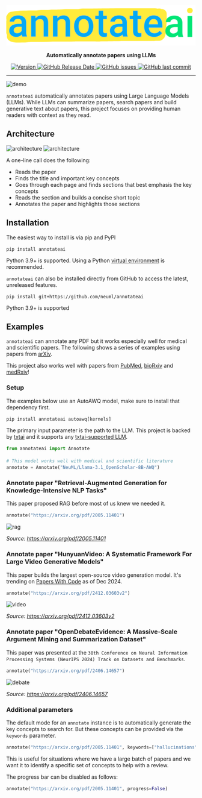 <p align="center">
    <img src="logo.png"/>
</p>

<p align="center">
    <b>Automatically annotate papers using LLMs</b>
</p>

<p align="center">
    <a href="https://github.com/neuml/annotate/releases">
        <img src="https://img.shields.io/github/release/neuml/annotateai.svg?style=flat&color=success" alt="Version"/>
    </a>
    <a href="https://github.com/neuml/annotate/releases">
        <img src="https://img.shields.io/github/release-date/neuml/annotateai.svg?style=flat&color=blue" alt="GitHub Release Date"/>
    </a>
    <a href="https://github.com/neuml/annotateai/issues">
        <img src="https://img.shields.io/github/issues/neuml/annotateai.svg?style=flat&color=success" alt="GitHub issues"/>
    </a>
    <a href="https://github.com/neuml/annotateai">
        <img src="https://img.shields.io/github/last-commit/neuml/annotateai.svg?style=flat&color=blue" alt="GitHub last commit"/>
    </a>
</p>

-------------------------------------------------------------------------------------------------------------------------------------------------------

![demo](https://raw.githubusercontent.com/neuml/annotateai/master/demo.png)

`annotateai` automatically annotates papers using Large Language Models (LLMs). While LLMs can summarize papers, search papers and build generative text about papers, this project focuses on providing human readers with context as they read.

## Architecture

![architecture](https://raw.githubusercontent.com/neuml/annotateai/master/images/architecture.png#gh-light-mode-only)
![architecture](https://raw.githubusercontent.com/neuml/annotateai/master/images/architecture-dark.png#gh-dark-mode-only)

A one-line call does the following:

- Reads the paper
- Finds the title and important key concepts
- Goes through each page and finds sections that best emphasis the key concepts
- Reads the section and builds a concise short topic
- Annotates the paper and highlights those sections

## Installation
The easiest way to install is via pip and PyPI

```
pip install annotateai
```

Python 3.9+ is supported. Using a Python [virtual environment](https://docs.python.org/3/library/venv.html) is recommended.

`annotateai` can also be installed directly from GitHub to access the latest, unreleased features.

```
pip install git+https://github.com/neuml/annotateai
```

Python 3.9+ is supported

## Examples

`annotateai` can annotate any PDF but it works especially well for medical and scientific papers. The following shows a series of examples using papers from [arXiv](https://arxiv.org/).

This project also works well with papers from [PubMed](https://pubmed.ncbi.nlm.nih.gov/), [bioRxiv](https://www.biorxiv.org/) and [medRxiv](https://www.medrxiv.org/)!

### Setup

The examples below use an AutoAWQ model, make sure to install that dependency first.

```
pip install annotateai autoawq[kernels]
```

The primary input parameter is the path to the LLM. This project is backed by [txtai](https://github.com/neuml/txtai) and it supports any [txtai-supported LLM](https://neuml.github.io/txtai/pipeline/text/llm/).

```python
from annotateai import Annotate

# This model works well with medical and scientific literature
annotate = Annotate("NeuML/Llama-3.1_OpenScholar-8B-AWQ")
```

### Annotate paper "Retrieval-Augmented Generation for Knowledge-Intensive NLP Tasks"

This paper proposed RAG before most of us knew we needed it.

```python
annotate("https://arxiv.org/pdf/2005.11401")
```

![rag](https://raw.githubusercontent.com/neuml/annotateai/master/images/rag.png)

_Source: https://arxiv.org/pdf/2005.11401_

### Annotate paper "HunyuanVideo: A Systematic Framework For Large Video Generative Models"

This paper builds the largest open-source video generation model. It's trending on [Papers With Code](https://paperswithcode.com/) as of Dec 2024.

```python
annotate("https://arxiv.org/pdf/2412.03603v2")
```

![video](https://raw.githubusercontent.com/neuml/annotateai/master/images/video.png)

_Source: https://arxiv.org/pdf/2412.03603v2_

### Annotate paper "OpenDebateEvidence: A Massive-Scale Argument Mining and Summarization Dataset"

This paper was presented at the `38th Conference on Neural Information Processing Systems (NeurIPS 2024) Track on Datasets and Benchmarks`.

```python
annotate("https://arxiv.org/pdf/2406.14657")
```

![debate](https://raw.githubusercontent.com/neuml/annotateai/master/images/debate.png)

_Source: https://arxiv.org/pdf/2406.14657_

### Additional parameters

The default mode for an `annotate` instance is to automatically generate the key concepts to search for. But these concepts can be provided via the `keywords` parameter.

```python
annotate("https://arxiv.org/pdf/2005.11401", keywords=["hallucinations", "llm"])
```

This is useful for situations where we have a large batch of papers and we want it to identify a specific set of concepts to help with a review.

The progress bar can be disabled as follows:

```python
annotate("https://arxiv.org/pdf/2005.11401", progress=False)
```